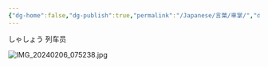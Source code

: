 ```yaml
---
{"dg-home":false,"dg-publish":true,"permalink":"/Japanese/言葉/車掌/","dgPassFrontmatter":true}
---
```



しゃしょう
列车员

![IMG_20240206_075238.jpg](/img/user/resources/%E7%99%BD%E7%86%8A%E3%82%AB%E3%83%95%E3%82%A7/IMG_20240206_075238.jpg)